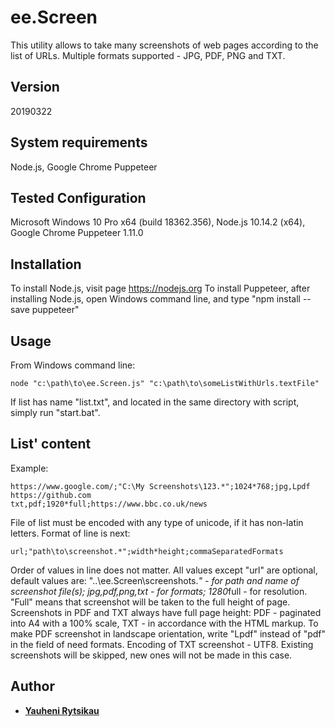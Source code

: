 # ee.Screen
This utility allows to take many screenshots of web pages according to the list of URLs.
Multiple formats supported - JPG, PDF, PNG and TXT.
<br>

## Version
20190322
<br>

## System requirements
Node.js, Google Chrome Puppeteer
<br>

## Tested Configuration
Microsoft Windows 10 Pro x64 (build 18362.356), Node.js 10.14.2 (x64), Google Chrome Puppeteer 1.11.0
<br>

## Installation
To install Node.js, visit page https://nodejs.org
To install Puppeteer, after installing Node.js, open Windows command line, and type "npm install --save puppeteer"
<br>

## Usage
From Windows command line:
```
node "c:\path\to\ee.Screen.js" "c:\path\to\someListWithUrls.textFile"
```
If list has name "list.txt", and located in the same directory with script, simply run "start.bat".
<br>

## List' content
Example:
```
https://www.google.com/;"C:\My Screenshots\123.*";1024*768;jpg,Lpdf
https://github.com
txt,pdf;1920*full;https://www.bbc.co.uk/news
```
File of list must be encoded with any type of unicode, if it has non-latin letters.
Format of line is next:
```
url;"path\to\screenshot.*";width*height;commaSeparatedFormats
```
Order of values in line does not matter. All values except "url" are optional, default values are:
"..\ee.Screen\screenshots.*" - for path and name of screenshot file(s);
jpg,pdf,png,txt - for formats;
1280*full - for resolution.
"Full" means that screenshot will be taken to the full height of page.
Screenshots in PDF and TXT always have full page height:
PDF - paginated into A4 with a 100% scale, TXT - in accordance with the HTML markup.
To make PDF screenshot in landscape orientation, write "Lpdf" instead of "pdf" in the field of need formats.
Encoding of TXT screenshot - UTF8.
Existing screenshots will be skipped, new ones will not be made in this case.
<br>

## Author
* [**Yauheni Rytsikau**](https://github.com/rytsikau)
